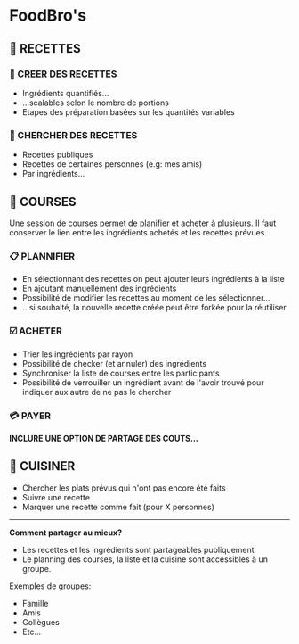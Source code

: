 # FoodBro's

## :bento: RECETTES

### :memo: CREER DES RECETTES

- Ingrédients quantifiés...
- ...scalables selon le nombre de portions 
- Etapes des préparation basées sur les quantités variables

### :book: CHERCHER DES RECETTES

- Recettes publiques
- Recettes de certaines personnes (e.g: mes amis)
- Par ingrédients...

## :shopping_cart: COURSES

Une session de courses permet de planifier et acheter à plusieurs. 
Il faut conserver le lien entre les ingrédients achetés et les recettes prévues.

### :clipboard: PLANNIFIER

- En sélectionnant des recettes on peut ajouter leurs ingrédients à la liste
- En ajoutant manuellement des ingrédients
- Possibilité de modifier les recettes au moment de les sélectionner...
- ...si souhaité, la nouvelle recette créée peut être forkée pour la réutiliser

### :ballot_box_with_check: ACHETER

- Trier les ingrédients par rayon
- Possibilité de checker (et annuler) des ingrédients
- Synchroniser la liste de courses entre les participants
- Possibilité de verrouiller un ingrédient avant de l'avoir trouvé pour indiquer aux autre de ne pas le chercher

### :credit_card: PAYER

**INCLURE UNE OPTION DE PARTAGE DES COUTS...**

## :hocho: CUISINER

- Chercher les plats prévus qui n'ont pas encore été faits
- Suivre une recette
- Marquer une recette comme fait (pour X personnes)

-----------------------------------------------------------

**Comment partager au mieux?**

- Les recettes et les ingrédients sont partageables publiquement
- Le planning des courses, la liste et la cuisine sont accessibles à un groupe.

Exemples de groupes:

- Famille
- Amis
- Collègues
- Etc...
